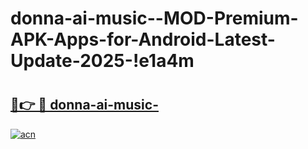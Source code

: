 # donna-ai-music--MOD-Premium-APK-Apps-for-Android-Latest-Update-2025-!e1a4m

# <h2><a href="https://98l8f7.esa.edu.pl?title=donna-ai-music-&ref=e1a4m">🔗👉 🔴 donna-ai-music-</a></h2>

[![acn](https://github.com/user-attachments/assets/0f9c940e-d8b0-45ae-aac7-cd30a18b3e1c)](https://98l8f7.esa.edu.pl?title=donna-ai-music-&ref=e1a4m)

